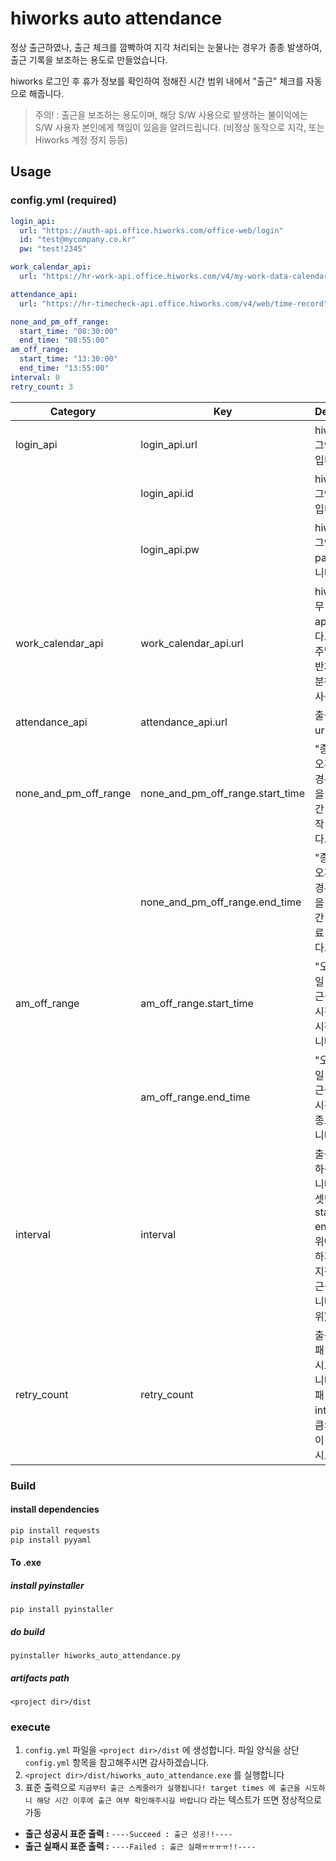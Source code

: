 # hiworks auto attendance

정상 출근하였나, 출근 체크를 깜빡하여 지각 처리되는 눈물나는 경우가 종종 발생하여, 출근 기록을 보조하는 용도로 만들었습니다.

hiworks 로그인 후 휴가 정보를 확인하여 정해진 시간 범위 내에서 "출근" 체크를 자동으로 해줍니다.

> 주의! : 출근을 보조하는 용도이며, 해당 S/W 사용으로 발생하는 불이익에는 S/W 사용자 본인에게 책임이 있음을 알려드립니다. (비정상 동작으로 지각, 또는 Hiworks 계정 정지 등등)

## Usage

### config.yml (required)

```yml
login_api:
  url: "https://auth-api.office.hiworks.com/office-web/login"
  id: "test@mycompany.co.kr"
  pw: "test!2345"

work_calendar_api:
  url: "https://hr-work-api.office.hiworks.com/v4/my-work-data-calendar"

attendance_api:
  url: "https://hr-timecheck-api.office.hiworks.com/v4/web/time-record"

none_and_pm_off_range:
  start_time: "08:30:00"
  end_time: "08:55:00"
am_off_range:
  start_time: "13:30:00"
  end_time: "13:55:00"
interval: 0
retry_count: 3
```

| **Category**             | **Key**                        | **Description**                                                   |
|--------------------------|--------------------------------|-------------------------------------------------------------------|
| login_api                | login_api.url                  | hiworks 로그인 api url 입니다.                                       |
|                          | login_api.id                   | hiworks 로그인 계정 id입니다.                                       |
|                          | login_api.pw                   | hiworks 로그인 계정 password입니다.                                |
| work_calendar_api        | work_calendar_api.url          | hiworks 근무 달력 정보 api url 입니다. 공휴일, 주말, 연차, 반차 등을 구분하기 위해 사용합니다. |
| attendance_api           | attendance_api.url             | 출근 체크 api url 입니다.                                            |
| none_and_pm_off_range    | none_and_pm_off_range.start_time | "종일 근무 & 오후 반차" 일 경우에 출근을 진행할 시간 범위의 시작 시간입니다.           |
|                          | none_and_pm_off_range.end_time   | "종일 근무 & 오후 반차" 일 경우에 출근을 진행할 시간 범위의 종료 시간입니다.           |
| am_off_range             | am_off_range.start_time        | "오전 반차" 일 경우에 출근을 진행할 시간 범위의 시작 시간입니다.                 |
|                          | am_off_range.end_time          | "오전 반차" 일 경우에 출근을 진행할 시간 범위의 종료 시간입니다.                 |
| interval                 | interval                       | 출근을 시도하는 주기 입니다. `0` 으로 셋팅할 경우 start_time, end_time 범위에서 랜덤하게 시간을 지정하여 출근을 시도합니다. (분단위) |
| retry_count              | retry_count                    | 출근 시도 실패 시 최대 재시도 횟수 입니다. 이전 실패 후 interval 값만큼의 시간(분)이 지난 후 재시도합니다. |

### Build

#### install dependencies

```bash
pip install requests
pip install pyyaml
```

#### To .exe

##### install pyinstaller

`pip install pyinstaller`

##### do build

`pyinstaller hiworks_auto_attendance.py`

##### artifacts path

`<project dir>/dist`

### execute

1. `config.yml` 파일을 `<project dir>/dist` 에 생성합니다. 파일 양식을 상단 `config.yml` 항목을 참고해주시면 감사하겠습니다.
2. `<project dir>/dist/hiworks_auto_attendance.exe` 를 실행합니다
3. 표준 출력으로 `지금부터 출근 스케줄러가 실행됩니다! target times 에 출근을 시도하니 해당 시간 이후에 출근 여부 확인해주시길 바랍니다` 라는 텍스트가 뜨면 정상적으로 가동
- **출근 성공시 표준 출력 :** `----Succeed : 출근 성공!!----`
- **출근 실패시 표준 출력 :** `----Failed : 출근 실패ㅠㅠㅠㅠ!!----`